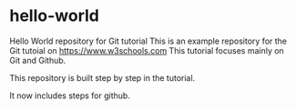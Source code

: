 # hello-world
Hello World repository for Git tutorial
This is an example repository for the Git tutoial on https://www.w3schools.com
This tutorial focuses mainly on Git and Github.

This repository is built step by step in the tutorial.

It now includes steps for github.
